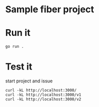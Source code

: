 # Sample fiber project


# Run it


```go run .```


# Test it

start project and issue

```
curl -kL http://localhost:3000/
curl -kL http://localhost:3000/v1
curl -kL http://localhost:3000/v2
```

